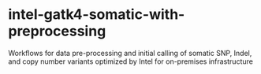 # intel-gatk4-somatic-with-preprocessing
Workflows for data pre-processing and initial calling of somatic SNP, Indel, and copy number variants optimized by Intel for on-premises infrastructure
